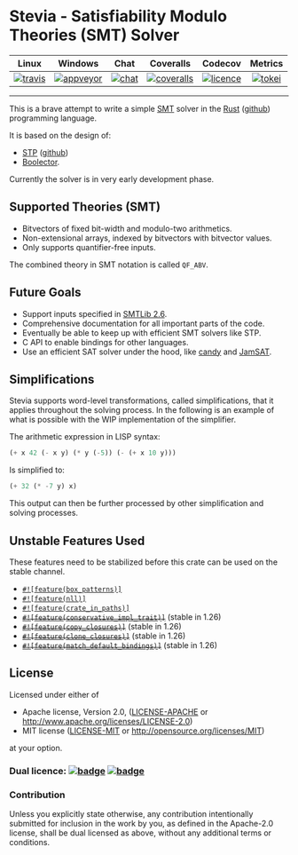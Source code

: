 # Stevia - Satisfiability Modulo Theories (SMT) Solver

|       Linux       |       Windows       |       Chat        |      Coveralls       |      Codecov       |     Metrics      |
|:-----------------:|:-------------------:|:-----------------:|:--------------------:|:------------------:|:----------------:|
| [![travis][0]][1] | [![appveyor][2]][3] | [![chat][10]][11] | [![coveralls][4]][5] | [![licence][6]][7] | [![tokei][8]][9] |

---

This is a brave attempt to write a simple [SMT][smt-wiki] solver in the [Rust][rust-home] ([github][rust-repo]) programming language.

It is based on the design of:

- [STP][stp-home] ([github][stp-repo])
- [Boolector][boolector-home].

Currently the solver is in very early development phase.

## Supported Theories (SMT)

- Bitvectors of fixed bit-width and modulo-two arithmetics.
- Non-extensional arrays, indexed by bitvectors with bitvector values.
- Only supports quantifier-free inputs.

The combined theory in SMT notation is called `QF_ABV`.

## Future Goals

- Support inputs specified in [SMTLib 2.6][smtlib-home].
- Comprehensive documentation for all important parts of the code.
- Eventually be able to keep up with efficient SMT solvers like STP.
- C API to enable bindings for other languages.
- Use an efficient SAT solver under the hood, like [candy][candy-repo] and [JamSAT][jamsat-repo].

## Simplifications

Stevia supports word-level transformations, called simplifications, that it applies throughout the solving process.
In the following is an example of what is possible with the WIP implementation of the simplifier.

The arithmetic expression in LISP syntax:

```lisp
(+ x 42 (- x y) (* y (-5)) (- (+ x 10 y)))
```

Is simplified to:

```lisp
(+ 32 (* -7 y) x)
```

This output can then be further processed by other simplification and solving processes.

## Unstable Features Used

These features need to be stabilized before this crate can be used on the stable channel.

- [`#![feature(box_patterns)]`][unstable-box-patterns]
- [`#![feature(nll)]`][nll]
- [`#![feature(crate_in_paths)]`][crate-in-paths]
- ~~[`#![feature(conservative_impl_trait)]`][conservative-impl-trait]~~ (stable in 1.26)
- ~~[`#![feature(copy_closures)]`][copy-closures]~~ (stable in 1.26)
- ~~[`#![feature(clone_closures)]`][clone-closures]~~ (stable in 1.26)
- ~~[`#![feature(match_default_bindings)]`][match-default-bindings]~~ (stable in 1.26)

## License

Licensed under either of

 * Apache license, Version 2.0, ([LICENSE-APACHE](LICENSE-APACHE) or http://www.apache.org/licenses/LICENSE-2.0)
 * MIT license ([LICENSE-MIT](LICENSE-MIT) or http://opensource.org/licenses/MIT)

at your option.

### Dual licence: [![badge][license-mit-badge]](LICENSE-MIT) [![badge][license-apache-badge]](LICENSE-APACHE)

### Contribution

Unless you explicitly state otherwise, any contribution intentionally submitted
for inclusion in the work by you, as defined in the Apache-2.0 license, shall be dual licensed as above, without any
additional terms or conditions.

[0]: https://travis-ci.org/Robbepop/stevia.svg?branch=master
[1]: https://travis-ci.org/Robbepop/stevia

[2]: https://ci.appveyor.com/api/projects/status/16fc9l6rtroo4xqd?svg=true
[3]: https://ci.appveyor.com/project/Robbepop/stevia/branch/master

[4]: https://coveralls.io/repos/github/Robbepop/stevia/badge.svg?branch=master
[5]: https://coveralls.io/github/Robbepop/stevia?branch=master

[6]: https://codecov.io/gh/Robbepop/stevia/branch/master/graph/badge.svg
[7]: https://codecov.io/gh/Robbepop/stevia/branch/master

[8]: https://tokei.rs/b1/github/robbepop/stevia?category=code
[9]: https://github.com/Aaronepower/tokei#badges

[10]: https://badges.gitter.im/stevia-solver/gitter.svg
[11]: https://gitter.im/stevia-solver/Lobby?utm_source=share-link&utm_medium=link&utm_campaign=share-link

[license-mit-badge]: https://img.shields.io/badge/license-MIT-blue.svg
[license-apache-badge]: https://img.shields.io/badge/license-APACHE-orange.svg

[smt-wiki]: https://en.wikipedia.org/wiki/Satisfiability_modulo_theories
[rust-home]: https://www.rust-lang.org/
[rust-repo]: https://github.com/rust-lang/rust
[stp-home]: http://stp.github.io/
[stp-repo]: https://github.com/stp/stp
[boolector-home]: http://fmv.jku.at/boolector/
[smtlib-home]: http://smtlib.cs.uiowa.edu/index.shtml
[candy-repo]: https://github.com/Udopia/candy-kingdom
[jamsat-repo]: https://github.com/fkutzner/JamSAT

[unstable-box-patterns]: https://github.com/rust-lang/rust/issues/29641
[conservative-impl-trait]: https://github.com/rust-lang/rust/issues/34511
[nll]: https://github.com/rust-lang/rust/issues/43234
[copy-closures]: https://github.com/rust-lang/rust/issues/44490
[clone-closures]: https://github.com/rust-lang/rust/issues/44490
[match-default-bindings]: https://github.com/rust-lang/rust/issues/42640
[crate-in-paths]: https://github.com/rust-lang/rust/issues/44660
